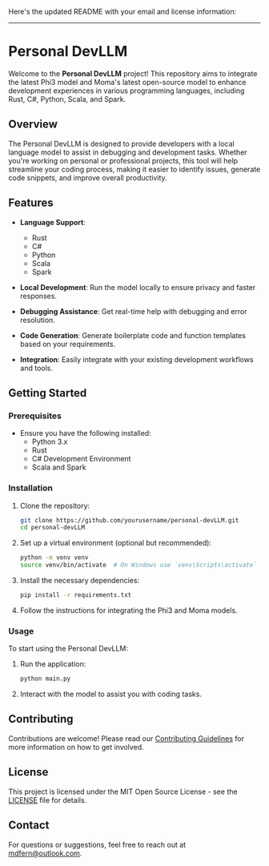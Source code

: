 Here's the updated README with your email and license information:

---

# Personal DevLLM

Welcome to the **Personal DevLLM** project! This repository aims to integrate the latest Phi3 model and Moma's latest open-source model to enhance development experiences in various programming languages, including Rust, C#, Python, Scala, and Spark.

## Overview

The Personal DevLLM is designed to provide developers with a local language model to assist in debugging and development tasks. Whether you're working on personal or professional projects, this tool will help streamline your coding process, making it easier to identify issues, generate code snippets, and improve overall productivity.

## Features

- **Language Support**: 
  - Rust
  - C#
  - Python
  - Scala
  - Spark

- **Local Development**: Run the model locally to ensure privacy and faster responses.
- **Debugging Assistance**: Get real-time help with debugging and error resolution.
- **Code Generation**: Generate boilerplate code and function templates based on your requirements.
- **Integration**: Easily integrate with your existing development workflows and tools.

## Getting Started

### Prerequisites

- Ensure you have the following installed:
  - Python 3.x
  - Rust
  - C# Development Environment
  - Scala and Spark

### Installation

1. Clone the repository:
   ```bash
   git clone https://github.com/yourusername/personal-devLLM.git
   cd personal-devLLM
   ```

2. Set up a virtual environment (optional but recommended):
   ```bash
   python -m venv venv
   source venv/bin/activate  # On Windows use `venv\Scripts\activate`
   ```

3. Install the necessary dependencies:
   ```bash
   pip install -r requirements.txt
   ```

4. Follow the instructions for integrating the Phi3 and Moma models.

### Usage

To start using the Personal DevLLM:

1. Run the application:
   ```bash
   python main.py
   ```

2. Interact with the model to assist you with coding tasks.

## Contributing

Contributions are welcome! Please read our [Contributing Guidelines](CONTRIBUTING.md) for more information on how to get involved.

## License

This project is licensed under the MIT Open Source License - see the [LICENSE](LICENSE) file for details.

## Contact

For questions or suggestions, feel free to reach out at [mdfern@outlook.com](mailto:mdfern@outlook.com).
